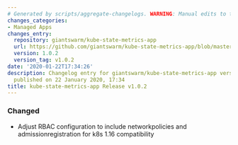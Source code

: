 ```yaml
---
# Generated by scripts/aggregate-changelogs. WARNING: Manual edits to this files will be overwritten.
changes_categories:
- Managed Apps
changes_entry:
  repository: giantswarm/kube-state-metrics-app
  url: https://github.com/giantswarm/kube-state-metrics-app/blob/master/CHANGELOG.md#v102
  version: 1.0.2
  version_tag: v1.0.2
date: '2020-01-22T17:34:26'
description: Changelog entry for giantswarm/kube-state-metrics-app version 1.0.2,
  published on 22 January 2020, 17:34
title: kube-state-metrics-app Release v1.0.2
---
```


### Changed
- Adjust RBAC configuration to include networkpolicies and admissionregistration for k8s 1.16 compatibility
